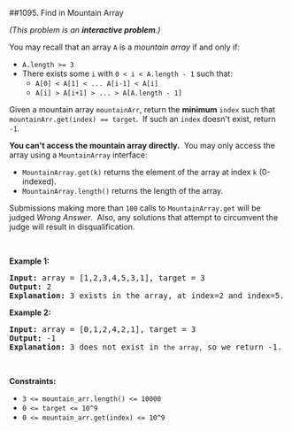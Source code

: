 ##1095. Find in Mountain Array
<p><em>(This problem is an&nbsp;<strong>interactive problem</strong>.)</em></p>

<p>You may recall that an array&nbsp;<code>A</code> is a <em>mountain array</em> if and only if:</p>

<ul>
	<li><code>A.length &gt;= 3</code></li>
	<li>There exists some&nbsp;<code>i</code>&nbsp;with&nbsp;<code>0 &lt; i&nbsp;&lt; A.length - 1</code>&nbsp;such that:
	<ul>
		<li><code>A[0] &lt; A[1] &lt; ... A[i-1] &lt; A[i]</code></li>
		<li><code>A[i] &gt; A[i+1] &gt; ... &gt; A[A.length - 1]</code></li>
	</ul>
	</li>
</ul>

<p>Given a mountain&nbsp;array <code>mountainArr</code>, return the <strong>minimum</strong>&nbsp;<code>index</code> such that <code>mountainArr.get(index) == target</code>.&nbsp; If such an <code>index</code>&nbsp;doesn&#39;t exist, return <code>-1</code>.</p>

<p><strong>You can&#39;t access the mountain array directly.</strong>&nbsp; You may only access the array using a&nbsp;<code>MountainArray</code>&nbsp;interface:</p>

<ul>
	<li><code>MountainArray.get(k)</code> returns the element of the array at index <code>k</code>&nbsp;(0-indexed).</li>
	<li><code>MountainArray.length()</code>&nbsp;returns the length of the array.</li>
</ul>

<p>Submissions making more than <code>100</code> calls to&nbsp;<code>MountainArray.get</code>&nbsp;will be judged <em>Wrong Answer</em>.&nbsp; Also, any solutions that attempt to circumvent the judge&nbsp;will result in disqualification.</p>

<ol>
</ol>

<p>&nbsp;</p>
<p><strong>Example 1:</strong></p>

<pre>
<strong>Input:</strong> array = [1,2,3,4,5,3,1], target = 3
<strong>Output:</strong> 2
<strong>Explanation:</strong> 3 exists in the array, at index=2 and index=5. Return the minimum index, which is 2.</pre>

<p><strong>Example 2:</strong></p>

<pre>
<strong>Input:</strong> array = [0,1,2,4,2,1], target = 3
<strong>Output:</strong> -1
<strong>Explanation:</strong> 3 does not exist in <code>the array,</code> so we return -1.
</pre>

<p>&nbsp;</p>
<p><strong>Constraints:</strong></p>

<ul>
	<li><code>3 &lt;= mountain_arr.length() &lt;= 10000</code></li>
	<li><code>0 &lt;= target &lt;= 10^9</code></li>
	<li><code>0 &lt;= mountain_arr.get(index) &lt;=&nbsp;10^9</code></li>
</ul>
